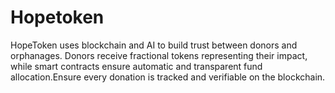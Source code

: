 # Hopetoken
HopeToken uses blockchain and AI to build trust between donors and orphanages. Donors receive fractional tokens representing their impact, while smart contracts ensure automatic and transparent fund allocation.Ensure every donation is tracked and verifiable on the blockchain.
